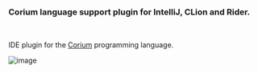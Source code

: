 <h3>Corium language support plugin for IntelliJ, CLion and Rider.</h3><br>

IDE plugin for the [Corium](https://github.com/MarioSieg/Corium) programming language.

![image](https://user-images.githubusercontent.com/49988901/137604823-6fbc4d0c-0f98-4f95-957c-db6c87aa276b.png)
